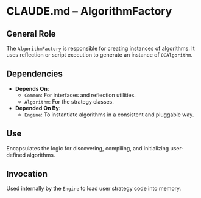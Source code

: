 # CLAUDE.md – AlgorithmFactory

## General Role
The `AlgorithmFactory` is responsible for creating instances of algorithms. It uses reflection or script execution to generate an instance of `QCAlgorithm`.

## Dependencies
- **Depends On**:
  - `Common`: For interfaces and reflection utilities.
  - `Algorithm`: For the strategy classes.
- **Depended On By**:
  - `Engine`: To instantiate algorithms in a consistent and pluggable way.

## Use
Encapsulates the logic for discovering, compiling, and initializing user-defined algorithms.

## Invocation
Used internally by the `Engine` to load user strategy code into memory.
